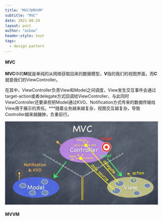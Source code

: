 ```yaml
---
title: "MVC与MVVM"
subtitle: "MVC"
date: 2021-08-29
layout: post
author: "aibow"
header-style: text
tags:
  - design pattern
---
```


#### MVC

**MVC**中的**M**就是单纯的从网络获取回来的数据模型，**V**指的我们的视图界面，而**C**就是我们的ViewController。

在其中，ViewController负责View和Model之间调度，View发生交互事件会通过target-action或者delegate方式回调给ViewController，与此同时ViewController还要承担把Model通过KVO、Notification方式传来的数据传输给View用于展示的责任。***随着业务越来越复杂，视图交互越复杂，导致Controller越来越臃肿，负重前行。

![img](/img/math/mvc.png)



#### MVVM

